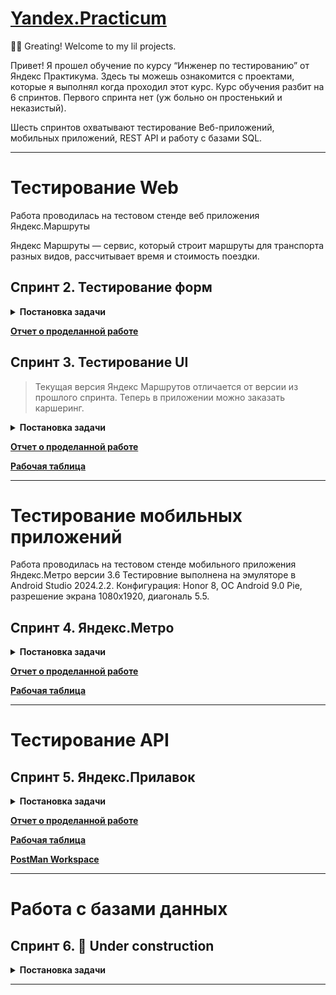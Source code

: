 # [Yandex.Practicum](https://practicum.yandex.ru/qa-engineer/?from=catalog)

🙋‍♂️ Greating! Welcome to my lil projects.

Привет! Я прошел обучение по курсу “Инженер по тестированию” от Яндекс Практикума.
Здесь ты можешь ознакомится с проектами, которые я выполнял когда проходил этот курс.
Курс обучения разбит на 6 спринтов. Первого спринта нет (уж больно он простенький и неказистый).

Шесть спринтов охватывают тестирование Веб-приложений, мобильных приложений, REST API и работу с базами SQL.

------------------------------------------------------------

# Тестирование Web
Работа проводилась на тестовом стенде веб приложения Яндекс.Маршруты

Яндекс Маршруты — сервис, который строит маршруты для транспорта разных видов, рассчитывает время и стоимость поездки.

## Спринт 2. Тестирование форм

<details>
  <summary><b>Постановка задачи</b></summary>
<!-- have to be followed by an empty line! -->
  
Этот спринт посвящен тестированию форм.
  
🎯 В рамках проекта нужно подготовить тестовый набор и протестировать часть функциональности этого приложения:
  
- валидацию полей ввода времени и адресов
- логику расчета стоимости и времени поездки на собственном автомобиле.
- провести тестирование на тестовом стенде

♻️ Для проекта понадобится:

- [Требования на валидацию полей к Яндекс Маршрутам](https://docs.google.com/document/d/1Dvqb0Ze58ctugd9vvm-qzTlwFwBpkSTTRgUv0xTTq80/edit?usp=sharing "Specs it's All for me, no cap!")
- [Приложение Яндекс Маршруты](https://qa-routes.praktikum-services.ru/ "It's can break down at any moment =( ")

### 1. Тестирование валидации полей в форме

В требованиях к Яндекс Маршрутам есть таблица с ограничениями на ввод в поля формы.

**В рамках задания нужно:**
- Провести тест-анализ требований на валидацию полей. Если найдёшь серые зоны, обратись за разъяснением к преподавателю.
- Создать набор тест-кейсов на проверку валидации полей формы Яндекс Маршрутов. Примени техники тест-дизайна: классы эквивалентности и граничные значения.
- Протестировать валидацию полей и завести баг-репорты, если есть баги.

### 2. Тестирование расчета стоимости и времени поездки на собственном автомобиле

Яндекс Маршруты рассчитывают время и стоимость поездки, в том числе на своем автомобиле.

В требованиях есть таблицы средней скорости автомобиля и расстояний между адресами, на основе которых должен производиться расчет времени поездки. 

По стоимости указано, что за 1 км. расход составляет 20 руб.

**В рамках задания тебе нужно:**
- Провести тест-анализ требований расчёта времени и стоимости маршрута на собственном автомобиле. Если найдёшь серые зоны, обратись за разъяснением к преподавателю.
- Применить технику тест-дизайна «Классы эквивалентности» и создать набор тест-кейсов на проверку правильности расчета времени и стоимости поездки на собственном автомобиле.

### 3. Подготовить отчет о проделанной работе

Работа выполняется в одной «Рабочей таблице», в которой есть отдельные листы на каждый этап.

</details>

**[Отчет о проделанной работе](Part.I.Web/Sprint.II/Web_Sprint_II_print_preview_ver.pdf "Great n Awful! Fst try, no more yet!")**

## Спринт 3. Тестирование UI

  > Текущая версия Яндекс Маршрутов отличается от версии из прошлого спринта. Теперь в приложении можно заказать каршеринг.

<details>
  <summary><b>Постановка задачи</b></summary>
<!-- have to be followed by an empty line! -->
  
Этот спринт посвящен тестированию UI.

🎯 В рамках данного предстоит протестировать функциональность <ins>**каршеринг**</ins>: <br>
составить тестовую документацию, выполнить проверки, завести баг-репорты, подготовить отчет.

- [макеты](https://www.figma.com/design/42mNwme0cBfZwNZUIcN1mh/%D0%AF%D0%BD%D0%B4%D0%B5%D0%BA%D1%81.%D0%9C%D0%B0%D1%80%D1%88%D1%80%D1%83%D1%82%D1%8B?node-id=125-61575&t=FP1KyMyAONurrNr1-1)
- [требования](https://praktikum.notion.site/praktikum/74dd6e68fda34387ac4d43137a601c6e)

### 1. Подготовь чек-лист на вёрстку полей 📋

Изучи требования и макеты. Выбери один тариф.

  > ⚠️ Выбран тариф <ins>**«Походный»**</ins>.

Если требования и макеты не сходятся — ориентируйся на требования.
Составь чек-лист на вёрстку следующих блоков:

- форма бронирования;
- элементы на навигационной карте: это иконки автомобилей и действия с ними.

### 2. Подготовь чек-лист и тест-кейсы на логику работы окон 📋

Составь следующую тестовую документацию:
- чек-лист на логику окон «Способ оплаты» и «Добавление карты»,
- тест-кейсы на кнопку «Забронировать».

### 3. Протестируй приложение и заведи баг-репорты 🛠️

Запусти тестовый стенд и проверь приложение по своей документации. Если обнаружишь ошибки, добавь баг-репорты.

### 4. Подготовить отчет о проделанной работе 📃🖋️

Работа выполняется в одной «Рабочей таблице», в которой есть отдельные листы на каждый этап.

</details>

**[Отчет о проделанной работе](https://docs.google.com/document/d/1TlC_ecmTByEZ-XKKyXtTrVpHk7k6XZO9iTyYuBcZRxI/edit?usp=sharing "Great n Awful! Not bad, but it could be better!")**

**[Рабочая таблица](https://docs.google.com/spreadsheets/d/1YeSiBaMFXAMtK5cnTTfJC6jQGnseuI2Sf6QTS5tOuRc/edit?usp=sharing "Great n Awful! Not bad, but it could be better!")**

------------------------------------------------------------

# Тестирование мобильных приложений

Работа проводилась на тестовом стенде мобильного приложения Яндекс.Метро версии 3.6
Тестировние выполнена на эмуляторе в Android Studio 2024.2.2. 
Конфигурация: Honor 8, ОС Android 9.0 Pie, разрешение экрана 1080х1920, диагональ 5.5.

## Спринт 4. Яндекс.Метро

<details>
  <summary><b>Постановка задачи</b></summary>
<!-- have to be followed by an empty line! -->

Яндекс Метро - рефакторинг мобильного приложения на Android.

🎯 Чтобы выпустить новую версию, предварительно нужно:
- протестировать те части продукта, которых коснулись изменения;
- провести регрессионное тестирование и убедиться, что новую версию можно заливать в стор.
- предоставить отчёт о тестировании.

Ссылки для работы:

- [текущая версия приложения](https://code.s3.yandex.net/qa/files/yandexmetro-android-v2.13.apk "YandexMetro-v2.13.apk"), которую пользователи скачивают из стора
- [готовящаяся сборка](https://code.s3.yandex.net/qa/files/yandexmetro-android-v3.6.apk "YandexMetro-v3.6.apk")
- [требования к Яндекс Метро](https://code.s3.yandex.net/qa/files/Yandex_metro.pdf)

### 1. Подготовка к функциональному тестированию

Требования, которые затронул рефакторинг приложения, **выделили полужирным шрифтом**.
Теперь нужно написать к ним тесты. Оформи проверки в виде <ins>чек-листа</ins>

### 2. Подготовка к регрессионному тестированию

Для этого напиши чек-лист, который учитывает особенности мобильного приложения:
- Определи, какая функциональность Яндекс Метро взаимодействует с мобильным устройством
- Зафиксируй мобильные проверки, которые связаны с этой функциональностью
- Учти проверки, которые необходимы для любого мобильного приложения — например, тестирование обновления

### 3. Выполнение тестирования

Протестируй мобильное приложение по своим чек-листам.
Заведи баг-репорты на последней вкладке в Google Таблице.

  > Важно: Тестировать в Android Studio. Конфигурация: Honor 8, ОС Android 9.0 Pie, разрешение экрана 1080х1920, диагональ 5.5.

### 4. Отчёт о тестировании

Оформи проделанную работу в виде отчёта.

</details>

**[Отчет о проделанной работе](https://docs.google.com/document/d/18LqVuiEKu52e5cdX8aXX_nGR-hTPQ4vvOwVB8K9eF74/edit?usp=sharing "Great n Awful! It's getting better, but not quite yet!")**

**[Рабочая таблица](https://docs.google.com/spreadsheets/d/1bxBks-xDVpMala9RfgjdNH9XJlbb2-z0wi1iZhD2HaY/edit?usp=sharing "Great n Awful! It's getting better, but not quite yet!")**

------------------------------------------------------------

# Тестирование API



## Спринт 5. Яндекс.Прилавок

<details>
  <summary><b>Постановка задачи</b></summary>
<!-- have to be followed by an empty line! -->

Разработчики сделали новую функциональность в API Яндекс.Прилавка. Новую версию API передали тебе на тестирование.

### **🎛️ Изучи новую функциональность**

[Требования к бэкенду приложения](https://code.s3.yandex.net/qa/files/backend_requirements.pdf)

[Требования к расчёту доставки курьерскими службами](https://code.s3.yandex.net/qa/files/delivery_requirements.pdf)

Работа с наборами: 
- возможность добавлять продукты в набор — ручка `POST /api/v1/kits/{id}/products`

Работа с курьерами: 
- возможность проверить, есть ли доставка курьерской службой «Привезём быстро» и сколько она стоит.<br> Ручка `POST /fast-delivery/v3.1.1/calculate-delivery.xml`

Работа с корзиной:
- возможность получить список продуктов, которые добавили в корзину. Ручка `GET /api/v1/orders/:id`
- возможность добавлять продукты в корзину. Ручка `PUT /api/v1/orders/:id`
- возможность удалять корзину. Ручка `DELETE/api/v1/orders/:id`

### **🎯 Задачи**

- Проанализируй требования к новой функциональности бэкенда Яндекс.Прилавка. Изучи документацию к API в Apidoc
- Спроектируй тесты в виде чек-листа, чтобы покрыть функциональность, которую тебе передали на тестирование. <ins>Авторизацию проверять не нужно</ins>
- Протестируй API через Postman и заведи баг-репорты в Google Таблицу, если это понадобится
- Напиши отчёт о тестировании

</details>

**[Отчет о проделанной работе](https://docs.google.com/document/d/1PQSIRLaU5UiDtsgYHBS4c_NxDUtTO_K2af6DNxvMQck/edit?usp=sharing "Great n Awful! It's getting better, but not quite yet!")**

**[Рабочая таблица](https://docs.google.com/spreadsheets/d/1EAfPeJPZEsElbvVbjfmJZUwxFhhuDJjdbAmlHiUEnNo/edit?usp=sharing "Great n Awful! It's getting better, but not quite yet!")**

**[PostMan Workspace](https://www.postman.com/dbereiter/workspace/yandex-prilavok "Great n Awful! It's getting better, but not quite yet!")**

------------------------------------------------------------

# Работа с базами данных



## Спринт 6. 🚧 Under construction

<details>
  <summary><b>Постановка задачи</b></summary>
<!-- have to be followed by an empty line! -->



В проекте нужно проанализировать данные о фондах и инвестициях и написать запросы к базе

No. | Задача | Код запроса
--- | --- | ---
1 | Посчитай, сколько компаний закрылось |<pre lang="SQL">SELECT count(status) Closed_Company &#13;FROM company &#13;WHERE status = 'closed';</pre>|
2 | Отобрази количество привлечённых средств для новостных компаний США. Используй данные из таблицы `company`. Отсортируй таблицу по убыванию значений в поле `funding_total`|<pre lang="SQL">SELECT funding_total &#13;FROM company &#13;WHERE country_code = 'USA' and category_code = 'news' &#13;ORDER BY funding_total desc;</pre>|
3 | Отобрази имя, фамилию и названия аккаунтов людей в поле `network_username`, которые начинаются на `Silver` |<pre lang="SQL">SELECT first_name, last_name, network_username&#13;FROM people&#13;WHERE network_username like 'Silver%';</pre>|
4 | Выведи на экран всю информацию о людях, у которых названия аккаунтов в поле `network_username` содержат подстроку `money`, а фамилия начинается на `K` |<pre lang="SQL">SELECT * &#13;FROM people &#13;WHERE network_username like '%money%' AND last_name like 'K%'</pre>|
5 | Для каждой страны отобрази общую сумму привлечённых инвестиций, которые получили компании, зарегистрированные в этой стране. Страну, в которой зарегистрирована компания, можно определить по коду страны. Отсортируй данные по убыванию суммы |<pre lang="SQL">SELECT country_code, sum(funding_total) AS sum &#13;FROM company &#13;GROUP BY country_code &#13;ORDER BY sum desc;</pre>|
6 | Отобрази имя и фамилию всех сотрудников стартапов. Добавь поле с названием учебного заведения, которое окончил сотрудник, если эта информация известна |<pre lang="SQL">SELECT p.first_name, p.last_name, e.instituition &#13;FROM people AS p &#13;LEFT OUTER JOIN education AS e ON p.id=e.person_id;</pre>|
7 | Найди общую сумму сделок по покупке одних компаний другими в долларах. Отбери сделки, которые осуществлялись только за наличные с 2011 по 2013 год включительно |<pre lang="SQL">SELECT sum(price_amount) &#13;FROM acquisition &#13;WHERE term_code = 'cash' &#13;      AND extract(year from acquired_at) BETWEEN 2011 and 2013;</pre>|
8 | Выясни, в каких странах находятся фонды, которые чаще всего инвестируют в стартапы. Для каждой страны посчитай минимальное, максимальное и среднее число компаний, в которые инвестировали фонды этой страны, основанные с 2010 по 2012 год включительно. Исключи страны с фондами, у которых минимальное число компаний, получивших инвестиции, равно нулю. Выгрузи десять самых активных стран-инвесторов: отсортируй таблицу по среднему количеству компаний от большего к меньшему. Затем добавь сортировку по коду страны в лексикографическом порядке |<pre lang="SQL">SELECT country_code, &#13;       min(invested_companies), &#13;       max(invested_companies), &#13;       avg(invested_companies) AS avgc &#13;FROM fund &#13;WHERE extract(year from founded_at) BETWEEN 2010 and 2012 &#13;GROUP BY country_code &#13;HAVING min(invested_companies) > 0 &#13;ORDER BY avgc DESC, country_code &#13;LIMIT 10;</pre>|

</details>

------------------------------------------------------------
